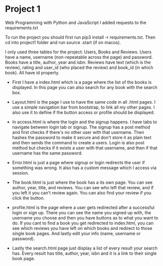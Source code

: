 # Project 1

Web Programming with Python and JavaScript
I added requests to the requirements.txt

To run the project you should first run pip3 install -r requirements.txt. Then cd into project1 folder and run source .start (if on macos).

 I only used three tables for the project: Users, Books and Reviews.
 Users have a name, username (non-repeatable across the page) and password.
 Books have a title, author, year and isbn.
 Reviews have text (which is the review), rating and user_id (who placed the review) and book_id (in which book).
 All have id property.

- First I have a index.html which is a page where the list of the books is displayed. In this page you can also search for any book with the search box.

- Layout.html is the page I use to have the same code in all .html pages. I use a simple navigation bar from bootstrap, to link all my other pages. I also use it to define if the button access or profile should be displayed.

- In access.html is where the login and the signup happens. I have tabs to navigate between login tab or signup. The signup has a post method and first checks if there's no other user with that username. Then hashes the password to make it secure and don't store it as plain text and then sends the command to create a users. Login is also post method but checks if it exists a user with that username, and then if that username has the same password.

- Error.html is just a page where signup or login redirects the user if something was wrong. It also has a custom message which I access via session.

- The book.html is just where the book has a its own page. You can see author, year, title, and reviews. You can see who left that review, and if you left it you can't review again. You can also find your review if you click the button.

- profile.html is the page where a user gets redirected after a successful login or sign up. There you can see the name you signed up with, the username you choose and then you have buttons as to what you want to do. If you cant to find a book you  get redirected to index.html,  you can see which reviews you have left on which books and redirect to those single book pages. And lastly edit your info (name, username or password).

- Lastly the search.html page just display a list of every result your search has. Every result has title, author, year, isbn and it is a link to their single book page.
